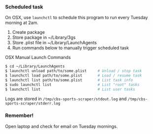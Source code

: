 ### Scheduled task

On OSX, use `launchctl` to schedule this program to run every Tuesday morning at 2am.

1. Create package
2. Store package in ~/Library/3gs
3. Store .plist file in ~/Library/LaunchAgents
4. Run commands below to manually trigger scheduled task

OSX Manual Launch Commands

```bash
$ cd ~/Library/LaunchAgents
$ launchctl unload path/to/some.plist     # Unload / stop task
$ launchctl load path/to/some.plist       # Load / resume task
$ launchctl list path/to/some.plist       # List task info
$ sudo launchctl list                     # List "root" tasks
$ launchctl list                          # List user tasks
```

Logs are stored in `/tmp/cbs-sports-scraper/stdout.log` and `/tmp/cbs-sports-scraper/stderr.log`

### Remember!

Open laptop and check for email on Tuesday mornings.
